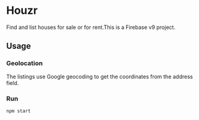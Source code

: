 # Houzr

Find and list houses for sale or for rent.This is a Firebase v9 project.

## Usage

### Geolocation

The listings use Google geocoding to get the coordinates from the address field.

### Run

```bash
npm start
```
